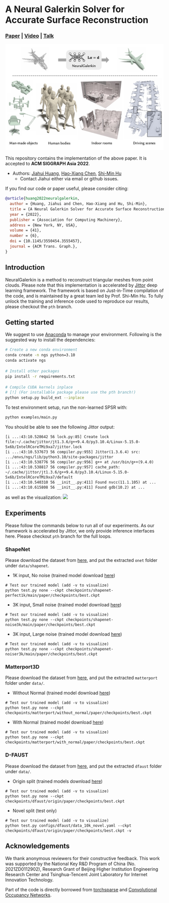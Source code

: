 # A Neural Galerkin Solver for Accurate Surface Reconstruction

### [**Paper**](https://dl.acm.org/doi/abs/10.1145/3550454.3555457) | [**Video**](https://youtu.be/QT5k0ZxDFfo) | [**Talk**](https://youtu.be/dYy-lzeMsCQ)

![](./assets/teaser.jpg)

This repository contains the implementation of the above paper. It is accepted to **ACM SIGGRAPH Asia 2022**.
- Authors: [Jiahui Huang](https://cg.cs.tsinghua.edu.cn/people/~huangjh/), [Hao-Xiang Chen](), [Shi-Min Hu](https://cg.cs.tsinghua.edu.cn/shimin.htm)
    - Contact Jiahui either via email or github issues.


If you find our code or paper useful, please consider citing:
```bibtex
@article{huang2022neuralgalerkin,
  author = {Huang, Jiahui and Chen, Hao-Xiang and Hu, Shi-Min},
  title = {A Neural Galerkin Solver for Accurate Surface Reconstruction},
  year = {2022},
  publisher = {Association for Computing Machinery},
  address = {New York, NY, USA},
  volume = {41},
  number = {6},
  doi = {10.1145/3550454.3555457},
  journal = {ACM Trans. Graph.},
}
```

## Introduction

NeuralGalerkin is a method to reconstruct triangular meshes from point clouds. 
Please note that this implementation is accelerated by [Jittor]() deep learning framework. The framework is based on Just-in-Time compilation of the code, and is maintained by a great team led by Prof. Shi-Min Hu. 
To fully unlock the training and inference code used to reproduce our results, please checkout the `pth` branch.

## Getting started

We suggest to use [Anaconda](https://www.anaconda.com/) to manage your environment. Following is the suggested way to install the dependencies:

```bash
# Create a new conda environment
conda create -n ngs python=3.10
conda activate ngs

# Install other packages
pip install -r requirements.txt

# Compile CUDA kernels inplace 
# [!] (For installable package please use the pth branch!)
python setup.py build_ext --inplace
```

To test environment setup, run the non-learned SPSR with:
```bash
python examples/main.py
```

You should be able to see the following Jittor output:
```
[i ...:43:10.528642 56 lock.py:85] Create lock file:~/.cache/jittor/jt1.3.6/g++9.4.0/py3.10.4/Linux-5.15.0-5x6b/IntelRCoreTMi9xa7/jittor.lock
[i ...:43:10.537673 56 compiler.py:955] Jittor(1.3.6.4) src: .../envs/ngs/lib/python3.10/site-packages/jittor
[i ...:43:10.538776 56 compiler.py:956] g++ at /usr/bin/g++(9.4.0)
[i ...:43:10.538817 56 compiler.py:957] cache_path: ~/.cache/jittor/jt1.3.6/g++9.4.0/py3.10.4/Linux-5.15.0-5x6b/IntelRCoreTMi9xa7/default
[i ...:43:10.540310 56 __init__.py:411] Found nvcc(11.1.105) at ...
[i ...:43:10.615808 56 __init__.py:411] Found gdb(10.2) at ...
```
as well as the visualization:
![](./assets/horse.gif)

## Experiments

Please follow the commands below to run all of our experiments.
As our framework is accelerated by Jittor, we only provide inference interfaces here. Please checkout `pth` branch for the full loops.

### ShapeNet

Please download the dataset from [here](https://s3.eu-central-1.amazonaws.com/avg-projects/occupancy_networks/data/dataset_small_v1.1.zip), and put the extracted `onet` folder under `data/shapenet`.

- 1K input, No noise (trained model download [here](https://drive.google.com/file/d/1WMYrhTtvTCWRVbMZiVfxmB3fvvNASUwe/view?usp=sharing))
```shell
# Test our trained model (add -v to visualize)
python test.py none --ckpt checkpoints/shapenet-perfect1k/main/paper/checkpoints/best.ckpt 
```

- 3K input, Small noise (trained model download [here](https://drive.google.com/file/d/1aE7XAnl8ffdbU22F6ZZkhiU9-zoNGAt-/view?usp=sharing))
```shell
# Test our trained model (add -v to visualize)
python test.py none --ckpt checkpoints/shapenet-noise3k/main/paper/checkpoints/best.ckpt 
```

- 3K input, Large noise (trained model download [here](https://drive.google.com/file/d/13CGwy3k4Mny6__zbDHrFiiZaUkv1CelT/view?usp=sharing))
```shell
# Test our trained model (add -v to visualize)
python test.py none --ckpt checkpoints/shapenet-noiser3k/main/paper/checkpoints/best.ckpt 
```

### Matterport3D

Please download the dataset from [here](https://drive.google.com/file/d/18c02XjpWHtP7vjFhQyuokH90G8ikxo23/view?usp=sharing), and put the extracted `matterport` folder under `data/`.

- Without Normal (trained model download [here](https://drive.google.com/file/d/1ouek3Ywt8QVf-9D55KhF_C_15SSvRg8Y/view?usp=sharing))
```shell
# Test our trained model (add -v to visualize)
python test.py none --ckpt checkpoints/matterport/without_normal/paper/checkpoints/best.ckpt
```

- With Normal (trained model download [here](https://drive.google.com/file/d/1ouek3Ywt8QVf-9D55KhF_C_15SSvRg8Y/view?usp=sharing))
```shell
# Test our trained model (add -v to visualize)
python test.py none --ckpt checkpoints/matterport/with_normal/paper/checkpoints/best.ckpt 
```

### D-FAUST

Please download the dataset from [here](https://drive.google.com/file/d/1ghL6RRQjZAEj4jCfozW11pDWypPnpp7m/view?usp=sharing), and put the extracted `dfaust` folder under `data/`.

- Origin split (trained models download [here](https://drive.google.com/file/d/1zjpMhymlAbYQv2jplYw4eWfkywVzpoKd/view?usp=sharing))
```shell
# Test our trained model (add -v to visualize)
python test.py none --ckpt checkpoints/dfaust/origin/paper/checkpoints/best.ckpt 
```

- Novel split (test only)
```shell
# Test our trained model (add -v to visualize)
python test.py configs/dfaust/data_10k_novel.yaml --ckpt checkpoints/dfaust/origin/paper/checkpoints/best.ckpt -v
```

## Acknowledgements

We thank anonymous reviewers for their constructive feedback. 
This work was supported by the National Key R&D Program of China (No. 2021ZD0112902), Research Grant of Beijing Higher Institution Engineering Research Center and Tsinghua-Tencent Joint Laboratory for Internet Innovation Technology.

Part of the code is directly borrowed from [torchsparse](https://github.com/mit-han-lab/torchsparse) and [Convolutional Occupancy Networks](https://github.com/autonomousvision/convolutional_occupancy_networks).
